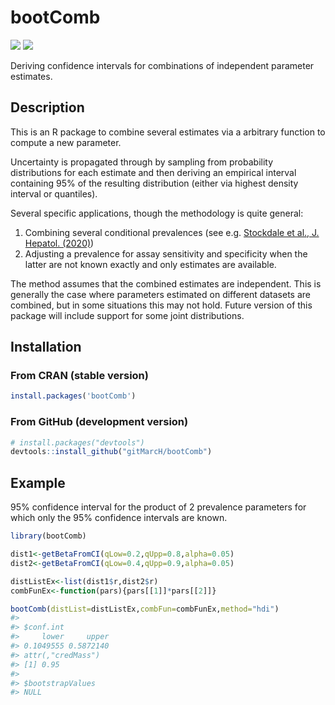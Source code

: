 # bootComb

[![](https://cranlogs.r-pkg.org/badges/bootComb)](https://CRAN.R-project.org/package=bootComb)
[![](https://cranlogs.r-pkg.org/badges/grand-total/bootComb)](https://CRAN.R-project.org/package=bootComb)

Deriving confidence intervals for combinations of independent parameter estimates.

## Description

This is an R package to combine several estimates via a arbitrary function to compute a new parameter.

Uncertainty is propagated through by sampling from probability distributions for each estimate and then deriving an empirical interval containing 95% of the resulting distribution (either via highest density interval or quantiles).

Several specific applications, though the methodology is quite general:
1. Combining several conditional prevalences (see e.g. [Stockdale et al., J. Hepatol. (2020)](https://doi.org/10.1016/j.jhep.2020.04.008))
2. Adjusting a prevalence for assay sensitivity and specificity when the latter are not known exactly and only estimates are available.

The method assumes that the combined estimates are independent. This is generally the case where parameters estimated on different datasets are combined, but in some situations this may not hold. Future version of this package will include support for some joint distributions.

## Installation

### From CRAN (stable version)

``` r
install.packages('bootComb')
```

### From GitHub (development version)

``` r
# install.packages("devtools")
devtools::install_github("gitMarcH/bootComb")
```

## Example

95% confidence interval for the product of 2 prevalence parameters for which only the 95% confidence intervals are known.

``` r
library(bootComb)

dist1<-getBetaFromCI(qLow=0.2,qUpp=0.8,alpha=0.05)
dist2<-getBetaFromCI(qLow=0.4,qUpp=0.9,alpha=0.05)

distListEx<-list(dist1$r,dist2$r)
combFunEx<-function(pars){pars[[1]]*pars[[2]]}

bootComb(distList=distListEx,combFun=combFunEx,method="hdi")
#> 
#> $conf.int
#>     lower     upper 
#> 0.1049555 0.5872140 
#> attr(,"credMass")
#> [1] 0.95
#> 
#> $bootstrapValues
#> NULL
```
